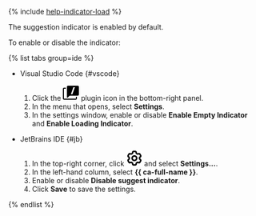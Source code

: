 {% include [help-indicator-load](help-indicator-load.md) %}

The suggestion indicator is enabled by default.

To enable or disable the indicator:

{% list tabs group=ide %}

  - Visual Studio Code {#vscode}

    1. Click the ![image](../../_assets/code-assistant/vsc-icon-small.svg) plugin icon in the bottom-right panel.
    1. In the menu that opens, select **Settings**.
    1. In the settings window, enable or disable **Enable Empty Indicator** and **Enable Loading Indicator**.

  - JetBrains IDE {#jb}

    1. In the top-right corner, click ![image](../../_assets/console-icons/gear.svg) and select **Settings...**.
    1. In the left-hand column, select **{{ ca-full-name }}**.
    1. Enable or disable **Disable suggest indicator**.
    1. Click **Save** to save the settings.

{% endlist %}